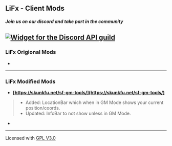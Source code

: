 ## LiFx - Client Mods

##### Join us on our discord and take part in the community
[![Widget for the Discord API guild](https://discord.com/api/guilds/779866175134892082/widget.png?style=shield)](https://discord.gg/EH9b6tqQ4C)
---

### LiFx Origional Mods
*

---
### LiFx Modified Mods
* **[https://skunkfu.net/sf-gm-tools/](https://skunkfu.net/sf-gm-tools/)**
 > * Added: LocationBar which when in GM Mode shows your current position/coords.
 > * Updated: InfoBar to not show unless in GM Mode.
*

---
Licensed with
[GPL V3.0](LICENSE)
